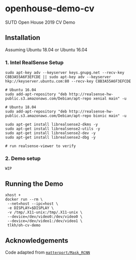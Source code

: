 # openhouse-demo-cv

SUTD Open House 2019 CV Demo

## Installation

Assuming Ubuntu 18.04 or Ubuntu 16.04

### 1. Intel RealSense Setup

```
sudo apt-key adv --keyserver keys.gnupg.net --recv-key C8B3A55A6F3EFCDE || sudo apt-key adv --keyserver hkp://keyserver.ubuntu.com:80 --recv-key C8B3A55A6F3EFCDE

# Ubuntu 16.04
sudo add-apt-repository "deb http://realsense-hw-public.s3.amazonaws.com/Debian/apt-repo xenial main" -u

# Ubuntu 18.04
sudo add-apt-repository "deb http://realsense-hw-public.s3.amazonaws.com/Debian/apt-repo bionic main" -u

sudo apt-get install librealsense2-dkms -y
sudo apt-get install librealsense2-utils -y
sudo apt-get install librealsense2-dev -y
sudo apt-get install librealsense2-dbg -y

# run realsense-viewer to verify
```

### 2. Demo setup

```
WIP
```

## Running the Demo

```
xhost +
docker run --rm \
 --net=host --ipc=host \
 -e DISPLAY=$DISPLAY \
 -v /tmp/.X11-unix:/tmp/.X11-unix \
 --device=/dev/video0:/dev/video0 \
 --device=/dev/video1:/dev/video1 \
 tlkh/oh-cv-demo
```

## Acknowledgements

Code adapted from [`matterport/Mask_RCNN`](https://github.com/matterport/Mask_RCNN)




